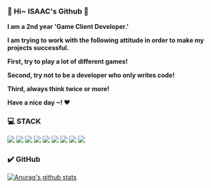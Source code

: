 ### 👋 Hi~ ISAAC's Github 👋

**I am a 2nd year 'Game Client Developer.'**

**I am trying to work with the following attitude in order to make my projects successful.**

**First, try to play a lot of different games!**

**Second, try not to be a developer who only writes code!**

**Third, always think twice or more!**

**Have a nice day ~! ❤️**

### 💻 STACK
<img src="https://img.shields.io/badge/c-A8B9CC?style=for-the-badge&logo=c&logoColor=white"> <img src="https://img.shields.io/badge/csharp-239120?style=for-the-badge&logo=csharp&logoColor=white"> <img src="https://img.shields.io/badge/python-3776AB?style=for-the-badge&logo=python&logoColor=white"> <img src="https://img.shields.io/badge/lua-2C2D72?style=for-the-badge&logo=lua&logoColor=white"> <img src="https://img.shields.io/badge/unity3D-41BDF5?style=for-the-badge&logo=unity3D&logoColor=white">  <img src="https://img.shields.io/badge/blender-F5792A?style=for-the-badge&logo=blender&logoColor=white"> <img src="https://img.shields.io/badge/Arduino-00878F?style=for-the-badge&logo=arduino&logoColor=white"> <img src="https://img.shields.io/badge/git-F05032?style=for-the-badge&logo=git&logoColor=white"> <img src="https://img.shields.io/badge/github-181717?style=for-the-badge&logo=github&logoColor=white"> 

### ✔️ GitHub
[![Anurag's github stats](https://github-readme-stats.vercel.app/api?username=MinJunISAAC)](https://github.com/anuraghazra/github-readme-stats)
